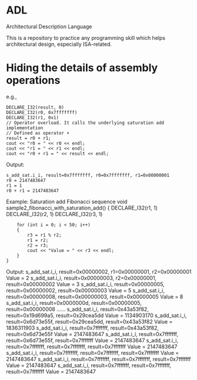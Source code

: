 # ADL
Architectural Description Language

This is a repository to practice any programming skill which helps architectural design, especially ISA-related.

# Hiding the details of assembly operations
e.g., 

    DECLARE_I32(result, 0)
    DECLARE_I32(r0, 0x7fffffff)
    DECLARE_I32(r1, 0x1)
    // Operator overload. It calls the underlying saturation add implementation
    // Defined as operator +
    result = r0 + r1;
    cout << "r0 = " << r0 << endl;
    cout << "r1 = " << r1 << endl;
    cout << "r0 + r1 = " << result << endl;
    
Output:

    s_add_sat.i_i, result=0x7fffffff, r0=0x7fffffff, r1=0x00000001
    r0 = 2147483647
    r1 = 1
    r0 + r1 = 2147483647

Example: Saturation add Fibonacci sequence
    void sample2_fibonacci_with_saturation_add()
    {
        DECLARE_I32(r1, 1)
        DECLARE_I32(r2, 1)
        DECLARE_I32(r3, 1)

        for (int i = 0; i < 50; i++)
        {
            r3 = r1 % r2;
            r1 = r2;
            r2 = r3;
            cout << "Value = " << r3 << endl;
        }
    }
    
Output:
    s_add_sat.i_i, result=0x00000002, r1=0x00000001, r2=0x00000001
    Value = 2
    s_add_sat.i_i, result=0x00000003, r2=0x00000001, result=0x00000002
    Value = 3
    s_add_sat.i_i, result=0x00000005, result=0x00000002, result=0x00000003
    Value = 5
    s_add_sat.i_i, result=0x00000008, result=0x00000003, result=0x00000005
    Value = 8
    s_add_sat.i_i, result=0x0000000d, result=0x00000005, result=0x00000008
    ......
    s_add_sat.i_i, result=0x43a53f82, result=0x19d699a5, result=0x29cea5dd
    Value = 1134903170
    s_add_sat.i_i, result=0x6d73e55f, result=0x29cea5dd, result=0x43a53f82
    Value = 1836311903
    s_add_sat.i_i, result=0x7fffffff, result=0x43a53f82, result=0x6d73e55f
    Value = 2147483647
    s_add_sat.i_i, result=0x7fffffff, result=0x6d73e55f, result=0x7fffffff
    Value = 2147483647
    s_add_sat.i_i, result=0x7fffffff, result=0x7fffffff, result=0x7fffffff
    Value = 2147483647
    s_add_sat.i_i, result=0x7fffffff, result=0x7fffffff, result=0x7fffffff
    Value = 2147483647
    s_add_sat.i_i, result=0x7fffffff, result=0x7fffffff, result=0x7fffffff
    Value = 2147483647
    s_add_sat.i_i, result=0x7fffffff, result=0x7fffffff, result=0x7fffffff
    Value = 2147483647
